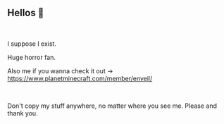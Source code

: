 ## Hellos 👋
‎ 

  I suppose I exist.

  Huge horror fan.

  Also me if you wanna check it out → https://www.planetminecraft.com/member/enveil/

‎ 
‎ 

  Don't copy my stuff anywhere, no matter where you see me. Please and thank you.
